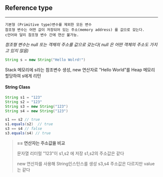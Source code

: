 ## Reference type 

---

```
기본형 (Primitive type)변수를 제외한 모든 변수
참조형 변수는 어떤 값이 저장되어 있는 주소(memory address) 를 값으로 갖는다.
c언어와 달리 참조형 변수 간에 연산 불가능.
```

_참조형 변수는 null 또는 객체의 주소를 값으로 갖는다( null 은 어떤 객체의 주소도 가지고 있지 않음)_



```java
String s = new String("Hello Wolrd!")
```

Stack 메모리에 s라는 참조변수 생성,  new 연산자로 "Hello World"를 Heap 메모리할당하여 s에게 리턴



#### String Class

```java
String s1 = "123"
String s2 = "123"
String s3 = new String("123")
String s4 = new String("123")

s1 == s2 // true
s1.equals(s2)  // true
s3 == s4 // false
s3.equals(s4) // true
```

> **== 연산자는 주소값을 비교**
>
> 문자열 리터럴 "123"이 s1,s2 에 저장 s1,s2의 주소값은 같다
>
> new 연산자를 사용해 String인스턴스를 생성 s3,s4 주소값은 다르지만 value는 같다



